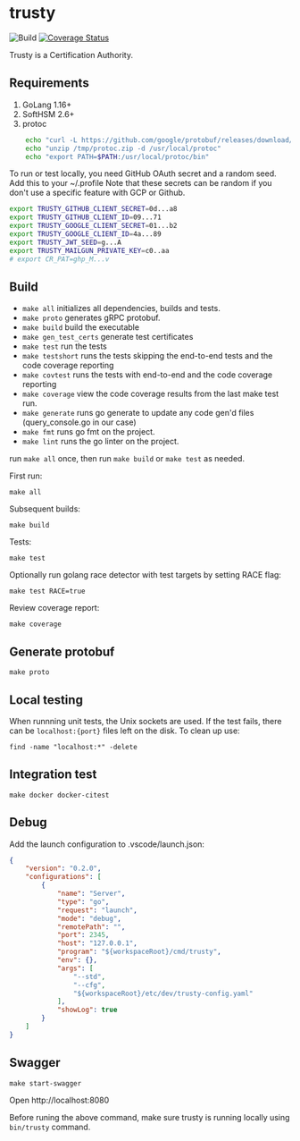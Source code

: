 # trusty

![Build](https://github.com/ekspand/trusty/workflows/Build/badge.svg?branch=master)
[![Coverage Status](https://coveralls.io/repos/github/ekspand/trusty/badge.svg?branch=master)](https://coveralls.io/github/ekspand/trusty?branch=master)

Trusty is a Certification Authority.

## Requirements

1. GoLang 1.16+
1. SoftHSM 2.6+
1. protoc

```.sh
	echo "curl -L https://github.com/google/protobuf/releases/download/v3.6.1/protoc-3.6.1-linux-x86_64.zip -o /tmp/protoc.zip"
	echo "unzip /tmp/protoc.zip -d /usr/local/protoc"
	echo "export PATH=$PATH:/usr/local/protoc/bin"
```

To run or test locally, you need GitHub OAuth secret and a random seed.
Add this to your ~/.profile
Note that these secrets can be random if you don't use a specific feature with GCP or Github.

```.sh
export TRUSTY_GITHUB_CLIENT_SECRET=0d...a8
export TRUSTY_GITHUB_CLIENT_ID=09...71
export TRUSTY_GOOGLE_CLIENT_SECRET=01...b2
export TRUSTY_GOOGLE_CLIENT_ID=4a...89
export TRUSTY_JWT_SEED=g...A
export TRUSTY_MAILGUN_PRIVATE_KEY=c0..aa
# export CR_PAT=ghp_M...v
```

## Build

* `make all` initializes all dependencies, builds and tests.
* `make proto` generates gRPC protobuf.
* `make build` build the executable
* `make gen_test_certs` generate test certificates
* `make test` run the tests
* `make testshort` runs the tests skipping the end-to-end tests and the code coverage reporting
* `make covtest` runs the tests with end-to-end and the code coverage reporting
* `make coverage` view the code coverage results from the last make test run.
* `make generate` runs go generate to update any code gen'd files (query_console.go in our case)
* `make fmt` runs go fmt on the project.
* `make lint` runs the go linter on the project.

run `make all` once, then run `make build` or `make test` as needed.

First run:

    make all

Subsequent builds:

    make build

Tests:

    make test

Optionally run golang race detector with test targets by setting RACE flag:

    make test RACE=true

Review coverage report:

    make coverage

## Generate protobuf

    make proto

## Local testing

When runnning unit tests, the Unix sockets are used. 
If the test fails, there can be `localhost:{port}` files left on the disk.
To clean up use:
    
    find -name "localhost:*" -delete

## Integration test

    make docker docker-citest

## Debug

Add the launch configuration to .vscode/launch.json:

```.json
{
    "version": "0.2.0",
    "configurations": [
        {
            "name": "Server",
            "type": "go",
            "request": "launch",
            "mode": "debug",
            "remotePath": "",
            "port": 2345,
            "host": "127.0.0.1",
            "program": "${workspaceRoot}/cmd/trusty",
            "env": {},
            "args": [
                "--std",
                "--cfg",
                "${workspaceRoot}/etc/dev/trusty-config.yaml"
            ],
            "showLog": true
        }
    ]
}
```

## Swagger

    make start-swagger

Open http://localhost:8080

Before runing the above command, make sure trusty is running locally using `bin/trusty` command.